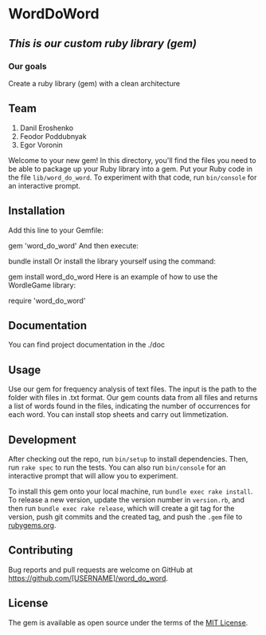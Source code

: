 # WordDoWord

## _This is our custom ruby library (gem)_   
### Our goals
Сreate a ruby library (gem) with a clean architecture

## Team
1. Danil Eroshenko
2. Feodor Poddubnyak
3. Egor Voronin

Welcome to your new gem! In this directory, you'll find the files you need to be able to package up your Ruby library into a gem. Put your Ruby code in the file `lib/word_do_word`. To experiment with that code, run `bin/console` for an interactive prompt.

## Installation

Add this line to your Gemfile:

gem 'word_do_word'
And then execute:

bundle install
Or install the library yourself using the command:

gem install word_do_word
Here is an example of how to use the WordleGame library:

require 'word_do_word'
## Documentation

You can find project documentation in the ./doc

## Usage

Use our gem for frequency analysis of text files. The input is the path to the folder with files in .txt format.
Our gem counts data from all files and returns a list of words found in the files, indicating the number of occurrences for each word.
You can install stop sheets and carry out limmetization.

## Development

After checking out the repo, run `bin/setup` to install dependencies. Then, run `rake spec` to run the tests. You can also run `bin/console` for an interactive prompt that will allow you to experiment.

To install this gem onto your local machine, run `bundle exec rake install`. To release a new version, update the version number in `version.rb`, and then run `bundle exec rake release`, which will create a git tag for the version, push git commits and the created tag, and push the `.gem` file to [rubygems.org](https://rubygems.org).

## Contributing

Bug reports and pull requests are welcome on GitHub at https://github.com/[USERNAME]/word_do_word.

## License

The gem is available as open source under the terms of the [MIT License](https://opensource.org/licenses/MIT).
